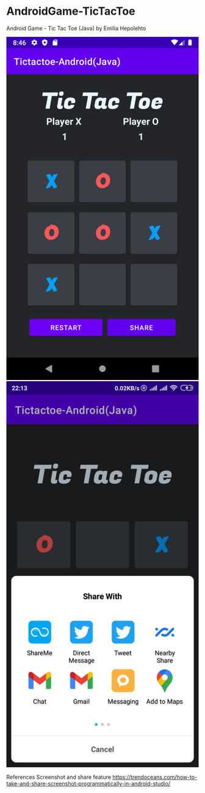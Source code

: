 # AndroidGame-TicTacToe
Android Game - Tic Tac Toe (Java) by Emilia Hepolehto

![alt text](https://github.com/Mutaaa/AndroidGame-TicTacToe/blob/master/Screenshots/Screenshot_1633887970.png?raw=true)
![alt text](https://github.com/Mutaaa/AndroidGame-TicTacToe/blob/master/Screenshots/ShareFunction.png?raw=true)

References
Screenshot and share feature
https://trendoceans.com/how-to-take-and-share-screenshot-programmatically-in-android-studio/

